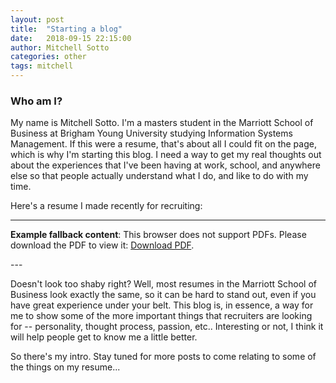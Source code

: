 ```yaml
---
layout: post
title:  "Starting a blog"
date:   2018-09-15 22:15:00
author: Mitchell Sotto
categories: other
tags: mitchell
---
```

### Who am I?
My name is Mitchell Sotto. I'm a masters student in the Marriott School of Business at Brigham Young University studying Information Systems Management. If this were a resume, that's about all I could fit on the page, which is why I'm starting this blog. I need a way to get my real thoughts out about the experiences that I've been having at work, school, and anywhere else so that people actually understand what I do, and like to do with my time.

Here's a resume I made recently for recruiting:

---
<object data="/assets/Resume_9_5_18.pdf" type="application/pdf" width="100%" height="500px">
   <p><b>Example fallback content</b>: This browser does not support PDFs. Please download the PDF to view it: <a href="/assets/Resume_9_5_18.pdf">Download PDF</a>.</p>
</object>
---

Doesn't look too shaby right? Well, most resumes in the Marriott School of Business look exactly the same, so it can be hard to stand out, even if you have great experience under your belt. This blog is, in essence, a way for me to show some of the more important things that recruiters are looking for -- personality, thought process, passion, etc.. Interesting or not, I think it will help people get to know me a little better.

So there's my intro. Stay tuned for more posts to come relating to some of the things on my resume...
